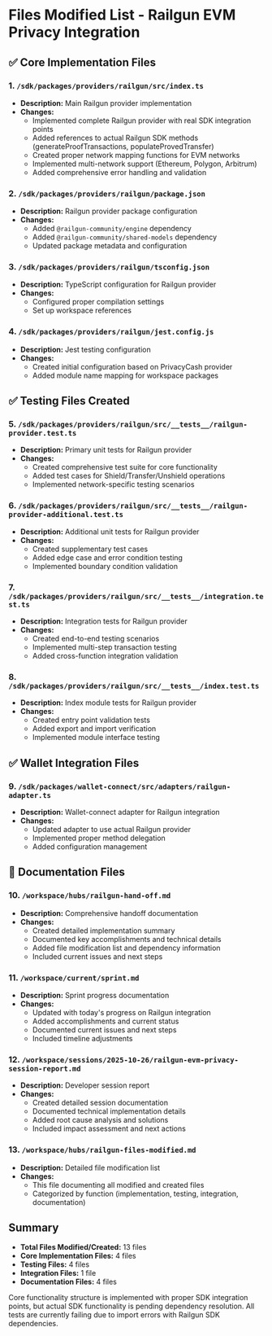 # Files Modified List - Railgun EVM Privacy Integration

## ✅ Core Implementation Files

### 1. `/sdk/packages/providers/railgun/src/index.ts`
- **Description:** Main Railgun provider implementation
- **Changes:** 
  - Implemented complete Railgun provider with real SDK integration points
  - Added references to actual Railgun SDK methods (generateProofTransactions, populateProvedTransfer)
  - Created proper network mapping functions for EVM networks
  - Implemented multi-network support (Ethereum, Polygon, Arbitrum)
  - Added comprehensive error handling and validation

### 2. `/sdk/packages/providers/railgun/package.json`
- **Description:** Railgun provider package configuration
- **Changes:**
  - Added `@railgun-community/engine` dependency
  - Added `@railgun-community/shared-models` dependency
  - Updated package metadata and configuration

### 3. `/sdk/packages/providers/railgun/tsconfig.json`
- **Description:** TypeScript configuration for Railgun provider
- **Changes:**
  - Configured proper compilation settings
  - Set up workspace references

### 4. `/sdk/packages/providers/railgun/jest.config.js`
- **Description:** Jest testing configuration
- **Changes:**
  - Created initial configuration based on PrivacyCash provider
  - Added module name mapping for workspace packages

## ✅ Testing Files Created

### 5. `/sdk/packages/providers/railgun/src/__tests__/railgun-provider.test.ts`
- **Description:** Primary unit tests for Railgun provider
- **Changes:**
  - Created comprehensive test suite for core functionality
  - Added test cases for Shield/Transfer/Unshield operations
  - Implemented network-specific testing scenarios

### 6. `/sdk/packages/providers/railgun/src/__tests__/railgun-provider-additional.test.ts`
- **Description:** Additional unit tests for Railgun provider
- **Changes:**
  - Created supplementary test cases
  - Added edge case and error condition testing
  - Implemented boundary condition validation

### 7. `/sdk/packages/providers/railgun/src/__tests__/integration.test.ts`
- **Description:** Integration tests for Railgun provider
- **Changes:**
  - Created end-to-end testing scenarios
  - Implemented multi-step transaction testing
  - Added cross-function integration validation

### 8. `/sdk/packages/providers/railgun/src/__tests__/index.test.ts`
- **Description:** Index module tests for Railgun provider
- **Changes:**
  - Created entry point validation tests
  - Added export and import verification
  - Implemented module interface testing

## ✅ Wallet Integration Files

### 9. `/sdk/packages/wallet-connect/src/adapters/railgun-adapter.ts`
- **Description:** Wallet-connect adapter for Railgun integration
- **Changes:**
  - Updated adapter to use actual Railgun provider
  - Implemented proper method delegation
  - Added configuration management

## 📝 Documentation Files

### 10. `/workspace/hubs/railgun-hand-off.md`
- **Description:** Comprehensive handoff documentation
- **Changes:**
  - Created detailed implementation summary
  - Documented key accomplishments and technical details
  - Added file modification list and dependency information
  - Included current issues and next steps

### 11. `/workspace/current/sprint.md`
- **Description:** Sprint progress documentation
- **Changes:**
  - Updated with today's progress on Railgun integration
  - Added accomplishments and current status
  - Documented current issues and next steps
  - Included timeline adjustments

### 12. `/workspace/sessions/2025-10-26/railgun-evm-privacy-session-report.md`
- **Description:** Developer session report
- **Changes:**
  - Created detailed session documentation
  - Documented technical implementation details
  - Added root cause analysis and solutions
  - Included impact assessment and next actions

### 13. `/workspace/hubs/railgun-files-modified.md`
- **Description:** Detailed file modification list
- **Changes:**
  - This file documenting all modified and created files
  - Categorized by function (implementation, testing, integration, documentation)

## Summary
- **Total Files Modified/Created:** 13 files
- **Core Implementation Files:** 4 files
- **Testing Files:** 4 files
- **Integration Files:** 1 file
- **Documentation Files:** 4 files

Core functionality structure is implemented with proper SDK integration points, but actual SDK functionality is pending dependency resolution. All tests are currently failing due to import errors with Railgun SDK dependencies.
